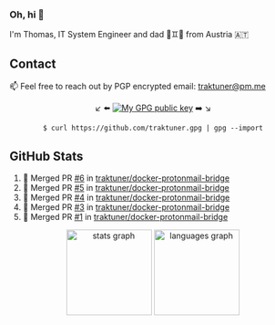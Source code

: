 ### Oh, hi 👋

I'm Thomas, IT System Engineer and dad 👶♊️👶 from Austria 🇦🇹

<!--
**traktuner/traktuner** is a ✨ _special_ ✨ repository because its `README.md` (this file) appears on your GitHub profile.

Here are some ideas to get you started:

- 🔭 I’m currently working on ...
- 🌱 I’m currently learning ...
- 👯 I’m looking to collaborate on ...
- 🤔 I’m looking for help with ...
- 💬 Ask me about ...
- 📫 How to reach me: ...
- 😄 Pronouns: ...
- ⚡ Fun fact: ...
-->

## Contact
📫 Feel free to reach out by PGP encrypted email:
traktuner@pm.me

<div align="center" markdown="1">

↙️ ⬅️ [![My GPG public key](https://img.shields.io/badge/PGP%20public%20key-6D4AFF?style=for-the-badge)](https://github.com/traktuner.gpg) ➡️ ↘️

```shell
$ curl https://github.com/traktuner.gpg | gpg --import
```

</div>

## GitHub Stats
<!--START_SECTION:activity-->
1. 🎉 Merged PR [#6](https://github.com/traktuner/docker-protonmail-bridge/pull/6) in [traktuner/docker-protonmail-bridge](https://github.com/traktuner/docker-protonmail-bridge)
2. 🎉 Merged PR [#5](https://github.com/traktuner/docker-protonmail-bridge/pull/5) in [traktuner/docker-protonmail-bridge](https://github.com/traktuner/docker-protonmail-bridge)
3. 🎉 Merged PR [#4](https://github.com/traktuner/docker-protonmail-bridge/pull/4) in [traktuner/docker-protonmail-bridge](https://github.com/traktuner/docker-protonmail-bridge)
4. 🎉 Merged PR [#3](https://github.com/traktuner/docker-protonmail-bridge/pull/3) in [traktuner/docker-protonmail-bridge](https://github.com/traktuner/docker-protonmail-bridge)
5. 🎉 Merged PR [#1](https://github.com/traktuner/docker-protonmail-bridge/pull/1) in [traktuner/docker-protonmail-bridge](https://github.com/traktuner/docker-protonmail-bridge)
<!--END_SECTION:activity-->

<div align="center">
  <img src="https://github-readme-stats.vercel.app/api?username=traktuner&hide_title=false&hide_rank=false&show_icons=true&include_all_commits=true&count_private=true&disable_animations=false&theme=dracula&locale=en&hide_border=false&order=1" height="150" alt="stats graph"  />
  <img src="https://github-readme-stats.vercel.app/api/top-langs?username=traktuner&locale=en&hide_title=false&layout=compact&card_width=320&langs_count=5&theme=dracula&hide_border=false&order=2" height="150" alt="languages graph"  />
</div>
